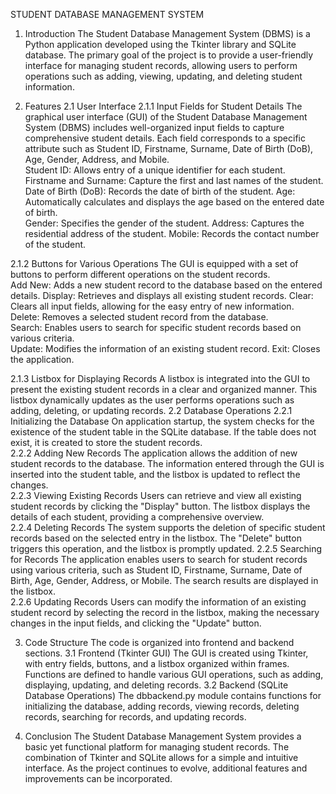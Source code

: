 
 STUDENT DATABASE MANAGEMENT  SYSTEM


1. Introduction
 The Student Database Management System (DBMS) is a Python application developed using the Tkinter library and SQLite database. The primary goal of the project is to provide a user-friendly interface for managing student records, allowing users to perform operations such as adding, viewing, updating, and deleting student information.

2. Features 
2.1 User Interface
2.1.1 Input Fields for Student Details 
The graphical user interface (GUI) of the Student Database Management System (DBMS) includes well-organized input fields to capture comprehensive student details. Each field corresponds to a specific attribute such as Student ID, Firstname, Surname, Date of Birth (DoB), Age, Gender, Address, and Mobile.  
Student ID: Allows entry of a unique identifier for each student.  
Firstname and Surname: Capture the first and last names of the student.  
Date of Birth (DoB): Records the date of birth of the student.
  Age: Automatically calculates and displays the age based on the entered date of birth.  
Gender: Specifies the gender of the student. 
 Address: Captures the residential address of the student.
  Mobile: Records the contact number of the student. 


 2.1.2 Buttons for Various Operations 
The GUI is equipped with a set of buttons to perform different operations on the student records.  
Add New: Adds a new student record to the database based on the entered details. 
 Display: Retrieves and displays all existing student records.
  Clear: Clears all input fields, allowing for the easy entry of new information. 
 Delete: Removes a selected student record from the database.  
Search: Enables users to search for specific student records based on various criteria.  
Update: Modifies the information of an existing student record. 
 Exit: Closes the application.  



2.1.3 Listbox for Displaying Records
 A listbox is integrated into the GUI to present the existing student records in a clear and organized manner. This listbox dynamically updates as the user performs operations such as adding, deleting, or updating records. 
 2.2 Database Operations 
2.2.1 Initializing the Database 
On application startup, the system checks for the existence of the student table in the SQLite database. If the table does not exist, it is created to store the student records.  
2.2.2 Adding New Records 
The application allows the addition of new student records to the database. The information entered through the GUI is inserted into the student table, and the listbox is updated to reflect the changes.  
2.2.3 Viewing Existing Records 
Users can retrieve and view all existing student records by clicking the "Display" button. The listbox displays the details of each student, providing a comprehensive overview.  
2.2.4 Deleting Records 
The system supports the deletion of specific student records based on the selected entry in the listbox. The "Delete" button triggers this operation, and the listbox is promptly updated. 
2.2.5 Searching for Records 
The application enables users to search for student records using various criteria, such as Student ID, Firstname, Surname, Date of Birth, Age, Gender, Address, or Mobile. The search results are displayed in the listbox.  
2.2.6 Updating Records 
Users can modify the information of an existing student record by selecting the record in the listbox, making the necessary changes in the input fields, and clicking the "Update" button.


3. Code Structure 
The code is organized into frontend and backend sections.
3.1 Frontend (Tkinter GUI) 
The GUI is created using Tkinter, with entry fields, buttons, and a listbox organized within frames. 
Functions are defined to handle various GUI operations, such as adding, displaying, updating, and deleting records.
3.2 Backend (SQLite Database Operations) 
The dbbackend.py module contains functions for initializing the database, adding records, viewing records, deleting records, searching for records, and updating records.



4. Conclusion
The Student Database Management System provides a basic yet functional platform for managing student records. The combination of Tkinter and SQLite allows for a simple and intuitive interface. As the project continues to evolve, additional features and improvements can be incorporated.
